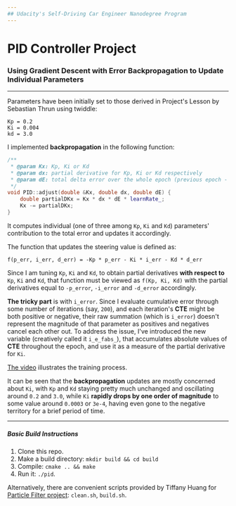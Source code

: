 ```yaml
---
## Udacity's Self-Driving Car Engineer Nanodegree Program
---
```

# PID Controller Project
### Using Gradient Descent with Error Backpropagation to Update Individual Parameters
---

Parameters have been initially set to those derived in Project's Lesson by Sebastian Thrun using twiddle:

```
Kp = 0.2
Ki = 0.004
kd = 3.0
```

I implemented **backpropagation** in the following function:

```c++
/**
 * @param Kx: Kp, Ki or Kd
 * @param dx: partial derivative for Kp, Ki or Kd respectively
 * @param dE: total delta error over the whole epoch (previous epoch - current epoch)
 */
void PID::adjust(double &Kx, double dx, double dE) {
    double partialDKx = Kx * dx * dE * learnRate_;
    Kx -= partialDKx;
}
```

It computes individual (one of three among `Kp`, `Ki` and `Kd`) parameters' contribution to the total error and 
updates it accordingly.

The function that updates the steering value is defined as:

`f(p_err, i_err, d_err) = -Kp * p_err - Ki * i_err - Kd * d_err`

Since I am tuning `Kp`, `Ki` and `Kd`, to obtain partial derivatives **with respect to** `Kp`, `Ki` and `Kd`,
that function must be viewed as `f(Kp, Ki, Kd)` with the partial derivatives equal to 
`-p_error`, `-i_error` and `-d_error` accordingly.

**The tricky part** is with `i_error`. Since I evaluate cumulative error through some number of iterations (say, `200`),
and each iteration's **CTE** might be both positive or negative, their raw summation (which is `i_error`) doesn't
represent the magnitude of that parameter as positives and negatives cancel each other out. To address the issue, 
I've introduced the new variable (creatively called it `i_e_fabs_`), that accumulates absolute values of **CTE**
throughout the epoch, and use it as a measure of the partial derivative for `Ki`.

[The video](https://youtu.be/PDvEPJj8Nmg) illustrates the training process. 

It can be seen that the **backpropagation** updates are mostly concerned about `Ki`, with `Kp` and `Kd` staying pretty
much unchanged and oscillating around `0.2` and `3.0`, while `Ki` **rapidly drops by one order of magnitude** to some
value around `0.0003` or `3e-4`, having even gone to the negative territory for a brief period of time.

---
##### Basic Build Instructions

1. Clone this repo.
2. Make a build directory: `mkdir build && cd build`
3. Compile: `cmake .. && make`
4. Run it: `./pid`. 

Alternatively, there are convenient scripts provided by Tiffany Huang for
[Particle Filter project](https://github.com/antevis/CarND-T2-P3_ParticleFilter): `clean.sh`, `build.sh`.
